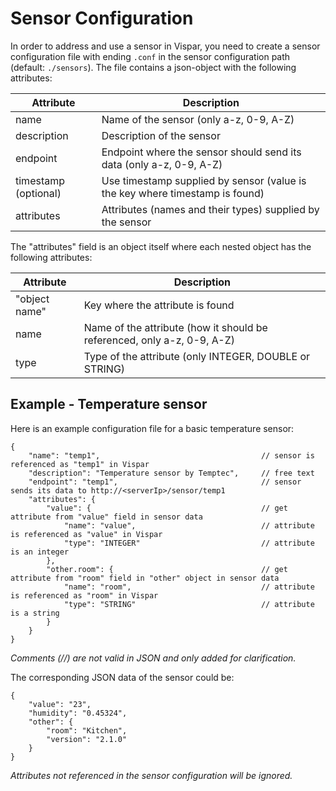 Sensor Configuration
=====

In order to address and use a sensor in Vispar, you need to create a sensor
configuration file with ending `.conf` in the sensor configuration path (default:
`./sensors`). The file contains a json-object with the following attributes:

| Attribute              | Description
| -----------------------| ------------
| name                   | Name of the sensor (only a-z, 0-9, A-Z)
| description            | Description of the sensor
| endpoint               | Endpoint where the sensor should send its data (only a-z, 0-9, A-Z)
| timestamp (optional)   | Use timestamp supplied by sensor (value is the key where timestamp is found)
| attributes             | Attributes (names and their types) supplied by the sensor

The "attributes" field is an object itself where each nested object has the following
attributes:

| Attribute              | Description
| -----------------------| ------------
| "object name"          | Key where the attribute is found
| name                   | Name of the attribute (how it should be referenced, only a-z, 0-9, A-Z)
| type                   | Type of the attribute (only INTEGER, DOUBLE or STRING)

Example - Temperature sensor
-----

Here is an example configuration file for a basic temperature sensor:

```
{
    "name": "temp1",                                    // sensor is referenced as "temp1" in Vispar
    "description": "Temperature sensor by Temptec",     // free text
    "endpoint": "temp1",                                // sensor sends its data to http://<serverIp>/sensor/temp1
    "attributes": {
        "value": {                                      // get attribute from "value" field in sensor data
            "name": "value",                            // attribute is referenced as "value" in Vispar
            "type": "INTEGER"                           // attribute is an integer
        },
        "other.room": {                                 // get attribute from "room" field in "other" object in sensor data
            "name": "room",                             // attribute is referenced as "room" in Vispar
            "type": "STRING"                            // attribute is a string
        }
    }
}
```

_Comments (//) are not valid in JSON and only added for clarification._

The corresponding JSON data of the sensor could be:

```
{
    "value": "23",
    "humidity": "0.45324",
    "other": {
        "room": "Kitchen",
        "version": "2.1.0"
    }
}
```

_Attributes not referenced in the sensor configuration will be ignored._
